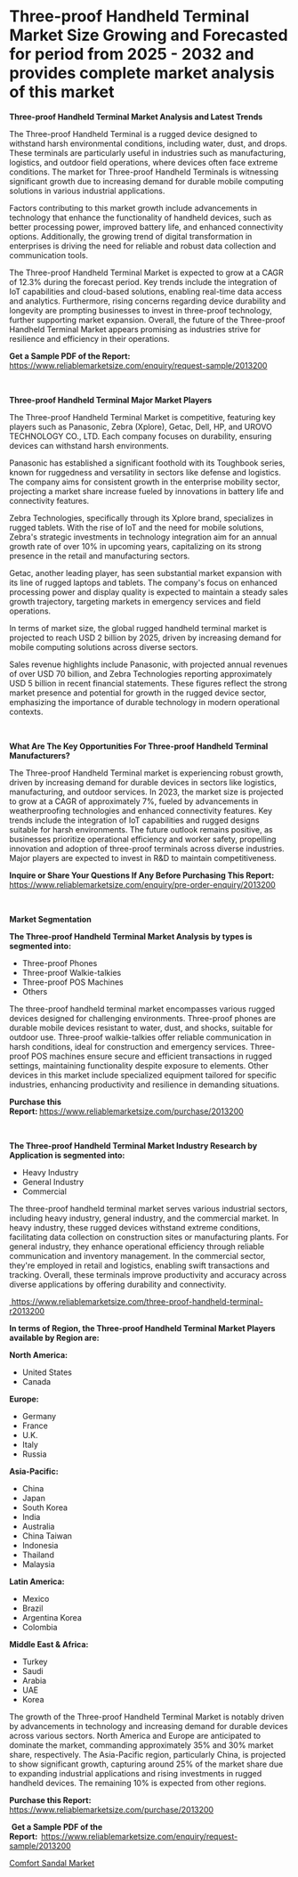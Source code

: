 <p><h1>Three-proof Handheld Terminal Market Size Growing and Forecasted for period from 2025 - 2032 and provides complete market analysis of this market</h1></p><p><strong>Three-proof Handheld Terminal Market Analysis and Latest Trends</strong></p>
<p><p>The Three-proof Handheld Terminal is a rugged device designed to withstand harsh environmental conditions, including water, dust, and drops. These terminals are particularly useful in industries such as manufacturing, logistics, and outdoor field operations, where devices often face extreme conditions. The market for Three-proof Handheld Terminals is witnessing significant growth due to increasing demand for durable mobile computing solutions in various industrial applications.</p><p>Factors contributing to this market growth include advancements in technology that enhance the functionality of handheld devices, such as better processing power, improved battery life, and enhanced connectivity options. Additionally, the growing trend of digital transformation in enterprises is driving the need for reliable and robust data collection and communication tools.</p><p>The Three-proof Handheld Terminal Market is expected to grow at a CAGR of 12.3% during the forecast period. Key trends include the integration of IoT capabilities and cloud-based solutions, enabling real-time data access and analytics. Furthermore, rising concerns regarding device durability and longevity are prompting businesses to invest in three-proof technology, further supporting market expansion. Overall, the future of the Three-proof Handheld Terminal Market appears promising as industries strive for resilience and efficiency in their operations.</p></p>
<p><strong>Get a Sample PDF of the Report:&nbsp;</strong> <a href="https://www.reliablemarketsize.com/enquiry/request-sample/2013200?utm_campaign=3223&utm_medium=2&utm_source=Github&utm_content=ia&utm_term=06042025&utm_id=three-proof-handheld-terminal">https://www.reliablemarketsize.com/enquiry/request-sample/2013200</a></p>
<p>&nbsp;</p>
<p><strong>Three-proof Handheld Terminal Major Market Players</strong></p>
<p><p>The Three-proof Handheld Terminal Market is competitive, featuring key players such as Panasonic, Zebra (Xplore), Getac, Dell, HP, and UROVO TECHNOLOGY CO., LTD. Each company focuses on durability, ensuring devices can withstand harsh environments.</p><p>Panasonic has established a significant foothold with its Toughbook series, known for ruggedness and versatility in sectors like defense and logistics. The company aims for consistent growth in the enterprise mobility sector, projecting a market share increase fueled by innovations in battery life and connectivity features.</p><p>Zebra Technologies, specifically through its Xplore brand, specializes in rugged tablets. With the rise of IoT and the need for mobile solutions, Zebra's strategic investments in technology integration aim for an annual growth rate of over 10% in upcoming years, capitalizing on its strong presence in the retail and manufacturing sectors.</p><p>Getac, another leading player, has seen substantial market expansion with its line of rugged laptops and tablets. The company's focus on enhanced processing power and display quality is expected to maintain a steady sales growth trajectory, targeting markets in emergency services and field operations.</p><p>In terms of market size, the global rugged handheld terminal market is projected to reach USD 2 billion by 2025, driven by increasing demand for mobile computing solutions across diverse sectors. </p><p>Sales revenue highlights include Panasonic, with projected annual revenues of over USD 70 billion, and Zebra Technologies reporting approximately USD 5 billion in recent financial statements. These figures reflect the strong market presence and potential for growth in the rugged device sector, emphasizing the importance of durable technology in modern operational contexts.</p></p>
<p>&nbsp;</p>
<p><strong>What Are The Key Opportunities For Three-proof Handheld Terminal Manufacturers?</strong></p>
<p><p>The Three-proof Handheld Terminal market is experiencing robust growth, driven by increasing demand for durable devices in sectors like logistics, manufacturing, and outdoor services. In 2023, the market size is projected to grow at a CAGR of approximately 7%, fueled by advancements in weatherproofing technologies and enhanced connectivity features. Key trends include the integration of IoT capabilities and rugged designs suitable for harsh environments. The future outlook remains positive, as businesses prioritize operational efficiency and worker safety, propelling innovation and adoption of three-proof terminals across diverse industries. Major players are expected to invest in R&D to maintain competitiveness.</p></p>
<p><strong>Inquire or Share Your Questions If Any Before Purchasing This Report:</strong> <a href="https://www.reliablemarketsize.com/enquiry/pre-order-enquiry/2013200?utm_campaign=3223&utm_medium=2&utm_source=Github&utm_content=ia&utm_term=06042025&utm_id=three-proof-handheld-terminal">https://www.reliablemarketsize.com/enquiry/pre-order-enquiry/2013200</a></p>
<p>&nbsp;</p>
<p><strong>Market Segmentation</strong></p>
<p><strong>The Three-proof Handheld Terminal Market Analysis by types is segmented into:</strong></p>
<p><ul><li>Three-proof Phones</li><li>Three-proof Walkie-talkies</li><li>Three-proof POS Machines</li><li>Others</li></ul></p>
<p><p>The three-proof handheld terminal market encompasses various rugged devices designed for challenging environments. Three-proof phones are durable mobile devices resistant to water, dust, and shocks, suitable for outdoor use. Three-proof walkie-talkies offer reliable communication in harsh conditions, ideal for construction and emergency services. Three-proof POS machines ensure secure and efficient transactions in rugged settings, maintaining functionality despite exposure to elements. Other devices in this market include specialized equipment tailored for specific industries, enhancing productivity and resilience in demanding situations.</p></p>
<p><strong>Purchase this Report:&nbsp;</strong><a href="https://www.reliablemarketsize.com/purchase/2013200?utm_campaign=3223&utm_medium=2&utm_source=Github&utm_content=ia&utm_term=06042025&utm_id=three-proof-handheld-terminal">https://www.reliablemarketsize.com/purchase/2013200</a></p>
<p>&nbsp;</p>
<p><strong>The Three-proof Handheld Terminal Market Industry Research by Application is segmented into:</strong></p>
<p><ul><li>Heavy Industry</li><li>General Industry</li><li>Commercial</li></ul></p>
<p><p>The three-proof handheld terminal market serves various industrial sectors, including heavy industry, general industry, and the commercial market. In heavy industry, these rugged devices withstand extreme conditions, facilitating data collection on construction sites or manufacturing plants. For general industry, they enhance operational efficiency through reliable communication and inventory management. In the commercial sector, they're employed in retail and logistics, enabling swift transactions and tracking. Overall, these terminals improve productivity and accuracy across diverse applications by offering durability and connectivity.</p></p>
<p><a href="https://www.reliablemarketsize.com/three-proof-handheld-terminal-r2013200?utm_campaign=3223&utm_medium=2&utm_source=Github&utm_content=ia&utm_term=06042025&utm_id=three-proof-handheld-terminal">&nbsp;https://www.reliablemarketsize.com/three-proof-handheld-terminal-r2013200</a></p>
<p><strong>In terms of Region, the Three-proof Handheld Terminal Market Players available by Region are:</strong></p>
<p>
    <p> <strong> North America: </strong>
        <ul>
            <li>United States</li>
            <li>Canada</li>
        </ul>
        </p> 
    <p> <strong> Europe: </strong>
        <ul>
            <li>Germany</li>
            <li>France</li>
            <li>U.K.</li>
            <li>Italy</li>
            <li>Russia</li>
        </ul>
        </p> 
    <p> <strong> Asia-Pacific: </strong>
        <ul>
            <li>China</li>
            <li>Japan</li>
            <li>South Korea</li>
            <li>India</li>
            <li>Australia</li>
            <li>China Taiwan</li>
            <li>Indonesia</li>
            <li>Thailand</li>
            <li>Malaysia</li>
        </ul>
        </p> 
    <p> <strong> Latin America: </strong>
        <ul>
            <li>Mexico</li>
            <li>Brazil</li>
            <li>Argentina Korea</li>
            <li>Colombia</li>
        </ul>
        </p> 
    <p> <strong> Middle East & Africa: </strong>
        <ul>
            <li>Turkey</li>
            <li>Saudi</li>
            <li>Arabia</li>
            <li>UAE</li>
            <li>Korea</li>
        </ul>
    </p>
    </p>
<p><p>The growth of the Three-proof Handheld Terminal Market is notably driven by advancements in technology and increasing demand for durable devices across various sectors. North America and Europe are anticipated to dominate the market, commanding approximately 35% and 30% market share, respectively. The Asia-Pacific region, particularly China, is projected to show significant growth, capturing around 25% of the market share due to expanding industrial applications and rising investments in rugged handheld devices. The remaining 10% is expected from other regions.</p></p>
<p><strong>Purchase this Report: </strong><a href="https://www.reliablemarketsize.com/purchase/2013200?utm_campaign=3223&utm_medium=2&utm_source=Github&utm_content=ia&utm_term=06042025&utm_id=three-proof-handheld-terminal">https://www.reliablemarketsize.com/purchase/2013200</a></p>
<p>&nbsp;<strong>Get a Sample PDF of the Report:&nbsp;&nbsp;</strong><a href="https://www.reliablemarketsize.com/enquiry/request-sample/2013200?utm_campaign=3223&utm_medium=2&utm_source=Github&utm_content=ia&utm_term=06042025&utm_id=three-proof-handheld-terminal">https://www.reliablemarketsize.com/enquiry/request-sample/2013200</a></p>
<p><strong></strong></p>
<p><p><a href="https://github.com/kaloyhboosh/Market-Research-Report-List-1/blob/main/comfort-sandal-market.md?utm_campaign=3223&utm_medium=2&utm_source=Github&utm_content=ia&utm_term=06042025&utm_id=three-proof-handheld-terminal">Comfort Sandal Market</a></p></p>